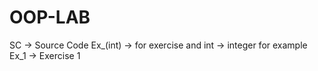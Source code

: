 # OOP-LAB

SC -> Source Code 
Ex_(int) -> for exercise and int -> integer
            for example Ex_1 -> Exercise 1
